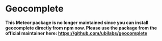 # Geocomplete

**This Meteor package is no longer maintained since you can install geocomplete directly from npm now. Please use the package from the official maintainer here: <https://github.com/ubilabs/geocomplete>**
